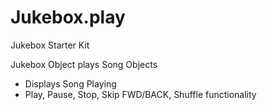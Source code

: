 # Jukebox.play
Jukebox Starter Kit  

Jukebox Object plays Song Objects  

- Displays Song Playing  
- Play, Pause, Stop, Skip FWD/BACK, Shuffle functionality  
